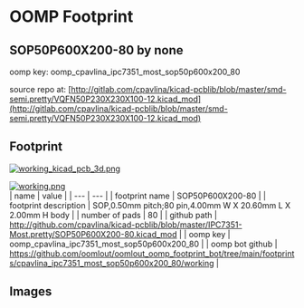 # OOMP Footprint  
## SOP50P600X200-80  by none  
  
oomp key: oomp_cpavlina_ipc7351_most_sop50p600x200_80  
  
source repo at: [http://gitlab.com/cpavlina/kicad-pcblib/blob/master/smd-semi.pretty/VQFN50P230X230X100-12.kicad_mod](http://gitlab.com/cpavlina/kicad-pcblib/blob/master/smd-semi.pretty/VQFN50P230X230X100-12.kicad_mod)  
## Footprint  
  
[![working_kicad_pcb_3d.png](working_kicad_pcb_3d_600.png)](working_kicad_pcb_3d.png)  
  
[![working.png](working_600.png)](working.png)  
| name | value | 
| --- | --- | 
| footprint name | SOP50P600X200-80 | 
| footprint description | SOP,0.50mm pitch;80 pin,4.00mm W X 20.60mm L X 2.00mm H body | 
| number of pads | 80 | 
| github path | http://github.com/cpavlina/kicad-pcblib/blob/master/IPC7351-Most.pretty/SOP50P600X200-80.kicad_mod | 
| oomp key | oomp_cpavlina_ipc7351_most_sop50p600x200_80 | 
| oomp bot github | https://github.com/oomlout/oomlout_oomp_footprint_bot/tree/main/footprints/cpavlina_ipc7351_most_sop50p600x200_80/working | 
## Images  
